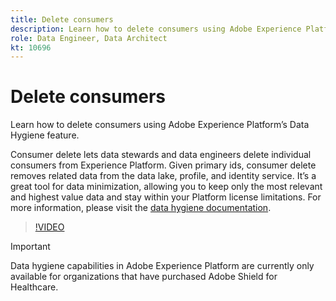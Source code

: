 ```yaml
---
title: Delete consumers
description: Learn how to delete consumers using Adobe Experience Platform’s Data Hygiene feature. 
role: Data Engineer, Data Architect
kt: 10696
---
```

# Delete consumers

Learn how to delete consumers using Adobe Experience Platform’s Data Hygiene feature. 

Consumer delete lets data stewards and data engineers delete individual consumers from Experience Platform. Given primary ids, consumer delete removes related data from the data lake, profile, and identity service. It’s a great tool for data minimization, allowing you to keep only the most relevant and highest value data and stay within your Platform license limitations. For more information, please visit the [data hygiene documentation](https://experienceleague.adobe.com/docs/experience-platform/hygiene/home.html).

>[!VIDEO](https://video.tv.adobe.com/v/344950?quality=12&learn=on)

>[!IMPORTANT]
>
> Data hygiene capabilities in Adobe Experience Platform are currently only available for organizations that have purchased Adobe Shield for Healthcare.


